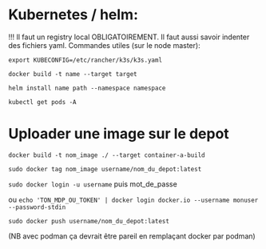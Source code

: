 # Kubernetes / helm:
!!! Il faut un registry local OBLIGATOIREMENT.
Il faut aussi savoir indenter des fichiers yaml.
Commandes utiles (sur le node master):

`export KUBECONFIG=/etc/rancher/k3s/k3s.yaml`

`docker build -t name --target target`

`helm install name path --namespace namespace `

`kubectl get pods -A`

# Uploader une image sur le depot
`docker build -t nom_image ./ --target container-a-build`

`sudo docker tag nom_image username/nom_du_depot:latest`

`sudo docker login -u username`
puis mot_de_passe

ou `echo 'TON_MDP_OU_TOKEN' | docker login docker.io --username monuser --password-stdin`

`sudo docker push username/nom_du_depot:latest`

(NB avec podman ça devrait être pareil en remplaçant docker par podman)

